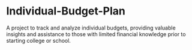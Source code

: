 # Individual-Budget-Plan
A project to track and analyze individual budgets, providing valuable insights and assistance to those with limited financial knowledge prior to starting college or school.
